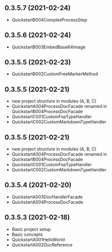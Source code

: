 ﻿0.3.5.7 (2021-02-24)
--------------------
+ QuickstartB004ComplexProcessStep

0.3.5.6 (2021-02-24)
--------------------
+ QuickstartB003EmbedBase64Image

0.3.5.5 (2021-02-23)
--------------------
+ QuickstartB002CustomFreeMarkerMethod

0.3.5.5 (2021-02-21)
--------------------
+ new project structure in modules (A, B, C)
+ QuickstartA004ProcessDocFacade renamed in QuickstartB004ProcessDocFacade
+ QuickstartC001CustomFopTypeHandler
+ QuickstartC002CustomMarkdownTypeHandler

0.3.5.5 (2021-02-21)
--------------------
+ new project structure in modules (A, B, C)
+ QuickstartA004ProcessDocFacade renamed in QuickstartB004ProcessDocFacade
+ QuickstartC001CustomFopTypeHandler
+ QuickstartC002CustomMarkdownTypeHandler

0.3.5.4 (2021-02-20)
--------------------
+ QuickstartA003DocHandlerFacade
+ QuickstartA004ProcessDocFacade

0.3.5.3 (2021-02-18)
--------------------
+ Basic project setup
+ Basic concepts
+ QuickstartA001HelloWorld
+ QuickstartA002DocReference